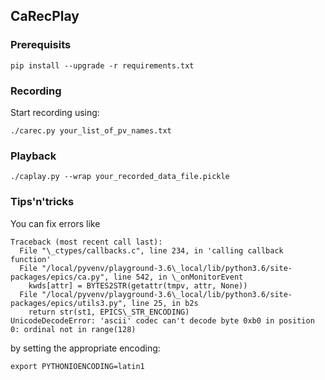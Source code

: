 ## CaRecPlay

### Prerequisits

    pip install --upgrade -r requirements.txt

### Recording

Start recording using:

    ./carec.py your_list_of_pv_names.txt

### Playback

    ./caplay.py --wrap your_recorded_data_file.pickle

### Tips'n'tricks

You can fix errors like

```
Traceback (most recent call last):
  File "\_ctypes/callbacks.c", line 234, in 'calling callback function'
  File "/local/pyvenv/playground-3.6\_local/lib/python3.6/site-packages/epics/ca.py", line 542, in \_onMonitorEvent
    kwds[attr] = BYTES2STR(getattr(tmpv, attr, None))
  File "/local/pyvenv/playground-3.6\_local/lib/python3.6/site-packages/epics/utils3.py", line 25, in b2s
    return str(st1, EPICS\_STR_ENCODING)
UnicodeDecodeError: 'ascii' codec can't decode byte 0xb0 in position 0: ordinal not in range(128)
```

by setting the appropriate encoding:

    export PYTHONIOENCODING=latin1

